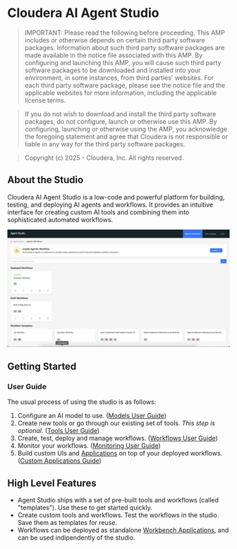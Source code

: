 # Cloudera AI Agent Studio

> IMPORTANT: Please read the following before proceeding. This AMP includes or otherwise depends on certain third party software packages. Information about such third party software packages are made available in the notice file associated with this AMP. By configuring and launching this AMP, you will cause such third party software packages to be downloaded and installed into your environment, in some instances, from third parties' websites. For each third party software package, please see the notice file and the applicable websites for more information, including the applicable license terms.

> If you do not wish to download and install the third party software packages, do not configure, launch or otherwise use this AMP. By configuring, launching or otherwise using the AMP, you acknowledge the foregoing statement and agree that Cloudera is not responsible or liable in any way for the third party software packages.

> Copyright (c) 2025 - Cloudera, Inc. All rights reserved.

## About the Studio
Cloudera AI Agent Studio is a low-code and powerful platform for building, testing, and deploying AI agents and workflows. It provides an intuitive interface for creating custom AI tools and combining them into sophisticated automated workflows.

![Agent Studio Homepage](./images/for_docs/Agent-Studio-Home.png)

## Getting Started

### User Guide
The usual process of using the studio is as follows:
 1. Configure an AI model to use. ([Models User Guide](./docs/user_guide/models.md))
 2. Create new tools or go through our existing set of tools. *This step is optional.* ([Tools User Guide](./docs/user_guide/tools.md))
 3. Create, test, deploy and manage workflows. ([Workflows User Guide](./docs/user_guide/workflows.md))
 4. Monitor your workflows. ([Monitoring User Guide](./docs/user_guide/monitoring.md))
 5. Build custom UIs and [Applications](https://docs.cloudera.com/machine-learning/cloud/applications/topics/ml-applications-c.html) on top of your deployed workflows. ([Custom Applications Guide](./docs/user_guide/custom_workflow_application.md))

## High Level Features
- Agent Studio ships with a set of pre-built tools and workflows (called "templates"). Use these to get started quickly.
- Create custom tools and workflows. Test the workflows in the studio. Save them as templates for reuse.
- Workflows can be deployed as standalone [Workbench Applications](https://docs.cloudera.com/machine-learning/cloud/applications/topics/ml-applications-c.html), and can be used indipendently of the studio.
